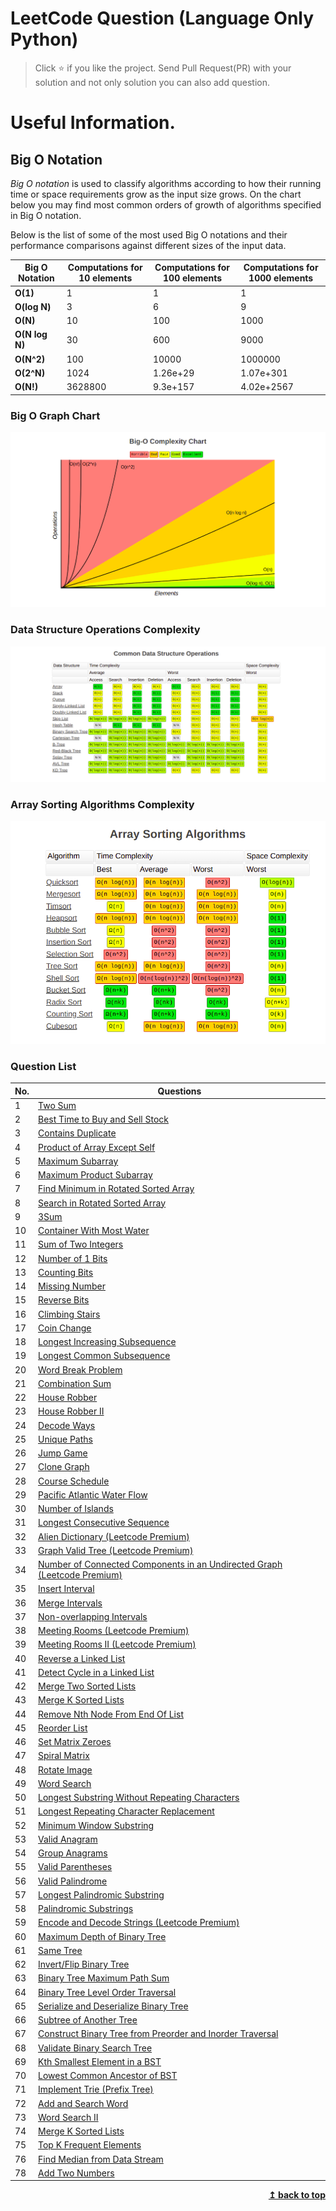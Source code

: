 # LeetCode Question (Language Only Python)

> Click :star: if you like the project. Send Pull Request(PR) with your solution and not only solution you can also add question.

# Useful Information.

## Big O Notation

_Big O notation_ is used to classify algorithms according to how their running time or space requirements grow as the input size grows.
On the chart below you may find most common orders of growth of algorithms specified in Big O notation.

Below is the list of some of the most used Big O notations and their performance comparisons against different sizes of the input data.

| Big O Notation | Computations for 10 elements | Computations for 100 elements | Computations for 1000 elements |
| -------------- | ---------------------------- | ----------------------------- | ------------------------------ |
| **O(1)**       | 1                            | 1                             | 1                              |
| **O(log N)**   | 3                            | 6                             | 9                              |
| **O(N)**       | 10                           | 100                           | 1000                           |
| **O(N log N)** | 30                           | 600                           | 9000                           |
| **O(N^2)**     | 100                          | 10000                         | 1000000                        |
| **O(2^N)**     | 1024                         | 1.26e+29                      | 1.07e+301                      |
| **O(N!)**      | 3628800                      | 9.3e+157                      | 4.02e+2567                     |

### Big O Graph Chart

![Screenshots](./assets/graph.png)

### Data Structure Operations Complexity

![Screenshots](./assets/commonDataStructure.png)

### Array Sorting Algorithms Complexity

![Screenshots](./assets/sorting.png)

### Question List

| No. | Questions                                                                                                                                        |
| --- | ------------------------------------------------------------------------------------------------------------------------------------------------ |
| 1   | [Two Sum](https://github.com/rahulpandey70/LeetCode-Questions/blob/master/Array/TwoSum.py)                                                       |
| 2   | [Best Time to Buy and Sell Stock](https://github.com/rahulpandey70/LeetCode-Questions/blob/master/Array/StockBuySell.py)                         |
| 3   | [Contains Duplicate](https://github.com/rahulpandey70/LeetCode-Questions/blob/master/Array/ContainsDuplicate.py)                                 |
| 4   | [Product of Array Except Self](https://github.com/rahulpandey70/LeetCode-Questions/blob/master/Array/Productofarrayexceptself.py)                |
| 5   | [Maximum Subarray](https://github.com/rahulpandey70/LeetCode-Questions/blob/master/Array/MaximumSubarray.py)                                     |
| 6   | [Maximum Product Subarray](https://github.com/rahulpandey70/LeetCode-Questions/blob/master/Array/MaximumProductSubarray.py)                      |
| 7   | [Find Minimum in Rotated Sorted Array](https://github.com/rahulpandey70/LeetCode-Questions/blob/master/Array/FindMinimuminRotatedSortedArray.py) |
| 8   | [Search in Rotated Sorted Array](https://github.com/rahulpandey70/LeetCode-Questions/blob/master/Array/SearchinRotatedSortedArray.py)            |
| 9   | [3Sum](https://github.com/rahulpandey70/LeetCode-Questions/blob/master/Array/3Sum.py)                                                            |
| 10  | [Container With Most Water](https://github.com/rahulpandey70/LeetCode-Questions/blob/master/Array/ContainerWithMostWater.py)                     |
| 11  | [Sum of Two Integers](https://github.com/rahulpandey70/LeetCode-Questions/blob/master/Solution's/SumoftwoIntegers.py)                            |
| 12  | [Number of 1 Bits](https://github.com/rahulpandey70/LeetCode-Questions/blob/master/Solution's/Numberof1Bits.py)                                  |
| 13  | [Counting Bits](https://github.com/rahulpandey70/LeetCode-Questions/blob/master/Solution's/CountingBits.py)                                      |
| 14  | [Missing Number](https://github.com/rahulpandey70/LeetCode-Questions/blob/master/Solution's/MissingNumber.py)                                    |
| 15  | [Reverse Bits]()                                                                                                                                 |
| 16  | [Climbing Stairs](https://github.com/rahulpandey70/LeetCode-Questions/blob/master/Solution's/ClimbingStairs.py)                                  |
| 17  | [Coin Change]()                                                                                                                                  |
| 18  | [Longest Increasing Subsequence]()                                                                                                               |
| 19  | [Longest Common Subsequence]()                                                                                                                   |
| 20  | [Word Break Problem]()                                                                                                                           |
| 21  | [Combination Sum]()                                                                                                                              |
| 22  | [House Robber]()                                                                                                                                 |
| 23  | [House Robber II]()                                                                                                                              |
| 24  | [Decode Ways]()                                                                                                                                  |
| 25  | [Unique Paths]()                                                                                                                                 |
| 26  | [Jump Game]()                                                                                                                                    |
| 27  | [Clone Graph]()                                                                                                                                  |
| 28  | [Course Schedule]()                                                                                                                              |
| 29  | [Pacific Atlantic Water Flow]()                                                                                                                  |
| 30  | [Number of Islands]()                                                                                                                            |
| 31  | [Longest Consecutive Sequence]()                                                                                                                 |
| 32  | [Alien Dictionary (Leetcode Premium)]()                                                                                                          |
| 33  | [Graph Valid Tree (Leetcode Premium)]()                                                                                                          |
| 34  | [Number of Connected Components in an Undirected Graph (Leetcode Premium)]()                                                                     |
| 35  | [Insert Interval]()                                                                                                                              |
| 36  | [Merge Intervals]()                                                                                                                              |
| 37  | [Non-overlapping Intervals]()                                                                                                                    |
| 38  | [Meeting Rooms (Leetcode Premium)]()                                                                                                             |
| 39  | [Meeting Rooms II (Leetcode Premium)]()                                                                                                          |
| 40  | [Reverse a Linked List]()                                                                                                                        |
| 41  | [Detect Cycle in a Linked List]()                                                                                                                |
| 42  | [Merge Two Sorted Lists]()                                                                                                                       |
| 43  | [Merge K Sorted Lists]()                                                                                                                         |
| 44  | [Remove Nth Node From End Of List]()                                                                                                             |
| 45  | [Reorder List]()                                                                                                                                 |
| 46  | [Set Matrix Zeroes]()                                                                                                                            |
| 47  | [Spiral Matrix]()                                                                                                                                |
| 48  | [Rotate Image]()                                                                                                                                 |
| 49  | [Word Search]()                                                                                                                                  |
| 50  | [Longest Substring Without Repeating Characters]()                                                                                               |
| 51  | [Longest Repeating Character Replacement]()                                                                                                      |
| 52  | [Minimum Window Substring]()                                                                                                                     |
| 53  | [Valid Anagram]()                                                                                                                                |
| 54  | [Group Anagrams]()                                                                                                                               |
| 55  | [Valid Parentheses]()                                                                                                                            |
| 56  | [Valid Palindrome]()                                                                                                                             |
| 57  | [Longest Palindromic Substring]()                                                                                                                |
| 58  | [Palindromic Substrings]()                                                                                                                       |
| 59  | [Encode and Decode Strings (Leetcode Premium)]()                                                                                                 |
| 60  | [Maximum Depth of Binary Tree]()                                                                                                                 |
| 61  | [Same Tree]()                                                                                                                                    |
| 62  | [Invert/Flip Binary Tree]()                                                                                                                      |
| 63  | [Binary Tree Maximum Path Sum]()                                                                                                                 |
| 64  | [Binary Tree Level Order Traversal]()                                                                                                            |
| 65  | [Serialize and Deserialize Binary Tree]()                                                                                                        |
| 66  | [Subtree of Another Tree]()                                                                                                                      |
| 67  | [Construct Binary Tree from Preorder and Inorder Traversal]()                                                                                    |
| 68  | [Validate Binary Search Tree]()                                                                                                                  |
| 69  | [Kth Smallest Element in a BST]()                                                                                                                |
| 70  | [Lowest Common Ancestor of BST]()                                                                                                                |
| 71  | [Implement Trie (Prefix Tree)]()                                                                                                                 |
| 72  | [Add and Search Word]()                                                                                                                          |
| 73  | [Word Search II]()                                                                                                                               |
| 74  | [Merge K Sorted Lists]()                                                                                                                         |
| 75  | [Top K Frequent Elements]()                                                                                                                      |
| 76  | [Find Median from Data Stream]()                                                                                                                 |
| 78  | [Add Two Numbers]()                                                                                                                              |

<div align="right">
    <b><a href="#">↥ back to top</a></b>
</div>
